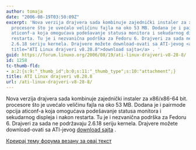 ```yaml
---
author: tomaja
date: "2006-08-19T03:50:09Z"
excerpt: 'Nova verzija drajvera sada kombinuje zajednički instaler za x86/x86-64 bit.
  procesore što je uvećalo veličinu fajla na oko 53 MB. Dodana je i pairmode opcija
  aticonf-a koja omogućava podešavanje statusa monitora i sekudarnog displeja i nakon
  restarta. Tu je i nezvanična podrška za Fedoru 6. Drajveri za sada ne podržavaju
  2.6.18 seriju kernela. Drajvere možete download-ovati sa ATI-jevog <a href="https://support.ati.com/ics/support/default.asp?deptID=894&amp;task=knowledge&amp;folderID=27"
  title="ATI Linux drajveri v8.28.8">download sajta</a> . '
guid: https://forum.linuxo.org/2006/08/19/ati-linux-drajveri-v8-28-8/
id: 1258
tc-thumb-fld:
- a:2:{s:9:"_thumb_id";b:0;s:11:"_thumb_type";s:10:"attachment";}
title: ATI Linux drajveri v8.28.8
url: /ati-linux-drajveri-v8-28-8/
---
```

Nova verzija drajvera sada kombinuje zajednički instaler za x86/x86-64 bit. procesore što je uvećalo veličinu fajla na oko 53 MB. Dodana je i pairmode opcija aticonf-a koja omogućava podešavanje statusa monitora i sekudarnog displeja i nakon restarta. Tu je i nezvanična podrška za Fedoru 6. Drajveri za sada ne podržavaju 2.6.18 seriju kernela. Drajvere možete download-ovati sa ATI-jevog [download sajta](https://support.ati.com/ics/support/default.asp?deptID=894&task=knowledge&folderID=27 "ATI Linux drajveri v8.28.8") . <!--break-->

[Креирај тему форума везану за овај текст](https://linuxo.org/nova-tema-na-forumu/?se_pid=1258)
